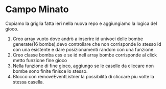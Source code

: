 # Campo Minato

Copiamo la griglia fatta ieri nella nuova repo e aggiungiamo la logica del gioco.

1. Creo array vuoto dove andrò a inserire id univoci delle bombe generate(16 bombe),devo controllare che non corrisponde lo stesso id con una esistente e dare posizionamenti random con una funzione.
2. Creo classe bomba css e se id nell array bombe corrisponde al click metto funzione fine gioco
3. Nella funzione di fine gioco, aggiungo se le caselle da cliccare non bombe sono finite finisce lo stesso.
4. Blocco con removeEventListner la possibilità di cliccare piu volte la stessa casella.
